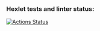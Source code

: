 ### Hexlet tests and linter status:
[![Actions Status](https://github.com/EkaterinaVag/frontend-project-44/workflows/hexlet-check/badge.svg)](https://github.com/EkaterinaVag/frontend-project-44/actions)